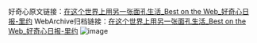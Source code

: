 好奇心原文链接：[在这个世界上用另一张面孔生活_Best on the Web_好奇心日报-里约](https://www.qdaily.com/articles/1717.html)
WebArchive归档链接：[在这个世界上用另一张面孔生活_Best on the Web_好奇心日报-里约](http://web.archive.org/web/20190623150019/https://www.qdaily.com/articles/1717.html)
![image](http://ww3.sinaimg.cn/large/007d5XDply1g3v4kasu4uj30u026yk7y)